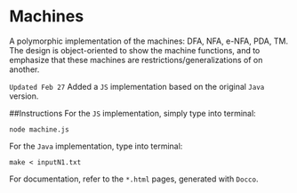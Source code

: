 # Machines
A polymorphic implementation of the machines: DFA, NFA, e-NFA, PDA, TM.
The design is object-oriented to show the machine functions, and to emphasize that these machines are restrictions/generalizations of on another.

`Updated Feb 27`
Added a `JS` implementation based on the original `Java` version.

##Instructions
For the `JS` implementation, simply type into terminal:
```
node machine.js
```

For the `Java` implementation, type into terminal:
```
make < inputN1.txt
```

For documentation, refer to the `*.html` pages, generated with `Docco`.